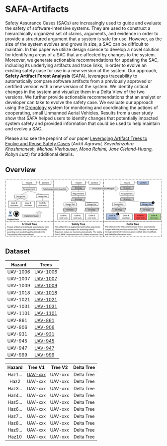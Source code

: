 # SAFA-Artifacts
Safety Assurance Cases (SACs) are increasingly used to guide and evaluate the safety of software-intensive systems. They are used to construct a hierarchically organized set of claims, arguments, and evidence in order to provide a structured argument that a system is safe for use. However, as the size of the system evolves and grows in size, a SAC can be difficult to maintain.  In this paper we utilize design science to develop a novel solution for identifying areas of a SAC that are affected by changes to the system. Moreover, we generate actionable recommendations for updating the SAC, including its underlying artifacts and trace links, in order to evolve an existing safety case for use in a new version of the system.  Our approach, **Safety Artifact Forest Analysis** (SAFA), leverages traceability to automatically compare software artifacts from a previously approved or certified version with a new version of the system. We identify critical changes in the system and visualize them in a Delta View of the two versions. We further provide  actionable recommendations that an analyst or developer can take to evolve the safety case. We evaluate our approach using the [Dronology](http://www.dronology.info) system for monitoring and coordinating the actions of cooperating, small Unmanned Aerial Vehicles. Results from a user study show that SAFA helped users to identify changes that potentially impacted system safety and provided information that could be used to help maintain and evolve a SAC. 

Please also see the preprint of our paper [Leveraging Artifact Trees to Evolve and Reuse Safety Cases](icse_19_safa_preprint.pdf)
(*Ankit Agrawal, Seyedehzahra Khoshmanesh, Michael Vierhauser, Mona Rahimi, Jane Cleland-Huang, Robyn Lutz*)
for additional details.

## Overview

![SAFA Approach](/SAFA_process.png)


## Dataset
  Hazard   |  Trees 
---------  |--------
UAV-1006|  [UAV-1006](/UAV-1006.md)
UAV-1007|  [UAV-1007](/UAV-1007.md) 
UAV-1009|  [UAV-1009](/UAV-1009.md) 
UAV-1018|  [UAV-1018](/UAV-1018.md) 
UAV-1021|  [UAV-1021](/UAV-1021.md) 
UAV-1031|  [UAV-1031](/UAV-1031.md) 
UAV-1101|  [UAV-1101](/UAV-1101.md) 
UAV-861|   [UAV-861](/UAV-861.md)
UAV-906|   [UAV-906](/UAV-906.md) 
UAV-931|   [UAV-931](/UAV-931.md)
UAV-945|   [UAV-945](/UAV-945.md) 
UAV-947|   [UAV-947](/UAV-947.md) 
UAV-999|   [UAV-999](/UAV-999.md) 

|  Hazard |  Tree V1 | Tree V2 |  Delta Tree |
|:-------:|:--------:|:-------:|:-----------:|
| Haz1... |  [UAV-xxx](/V0_Tree_images/UAV-1006_SafetyTree.png) | UAV-xxx |  Delta Tree |
|   Haz2  |  UAV-xxx | UAV-xxx |  Delta Tree |
| Haz3... |  UAV-xxx | UAV-xxx |  Delta Tree |
| Haz4... |  UAV-xxx | UAV-xxx |  Delta Tree |
| Haz5... |  UAV-xxx | UAV-xxx |  Delta Tree |
| Haz6... |  UAV-xxx | UAV-xxx |  Delta Tree |
| Haz7... |  UAV-xxx | UAV-xxx |  Delta Tree |
| Haz8... |  UAV-xxx | UAV-xxx |  Delta Tree |
| Haz9... |  UAV-xxx | UAV-xxx |  Delta Tree |
|  Haz10  |  UAV-xxx | UAV-xxx |  Delta Tree |
